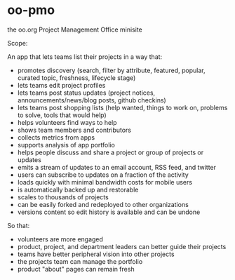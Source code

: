 # oo-pmo
the oo.org Project Management Office minisite

Scope: 

An app that lets teams list their projects in a way that: 

- promotes discovery (search, filter by attribute, featured, popular, curated topic, freshness, lifecycle stage)
- lets teams edit project profiles
- lets teams post status updates (project notices, announcements/news/blog posts, github checkins)
- lets teams post shopping lists (help wanted, things to work on, problems to solve, tools that would help)
- helps volunteers find ways to help
- shows team members and contributors 
- collects metrics from apps 
- supports analysis of app portfolio
- helps people discuss and share a project or group of projects or updates
- emits a stream of updates to an email account, RSS feed, and twitter
- users can subscribe to updates on a fraction of the activity 
- loads quickly with minimal bandwidth costs for mobile users
- is automatically backed up and restorable
- scales to thousands of projects
- can be easily forked and redeployed to other organizations
- versions content so edit history is available and can be undone

So that:

- volunteers are more engaged
- product, project, and department leaders can better guide their projects
- teams have better peripheral vision into other projects
- the projects team can manage the portfolio
- product "about" pages can remain fresh
